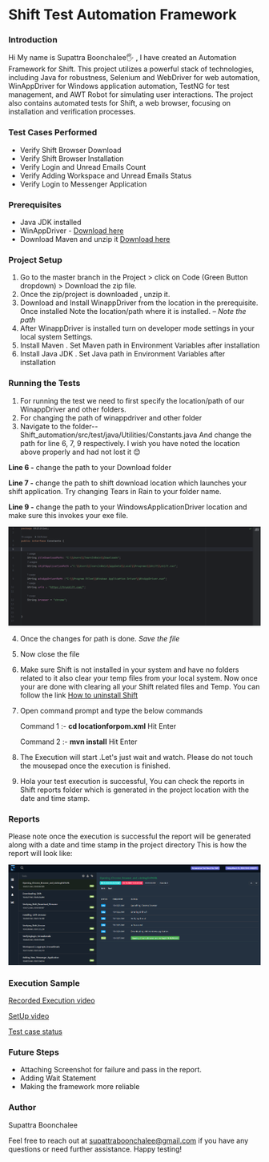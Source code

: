 # Shift Test Automation Framework

### Introduction
Hi My name is Supattra Boonchalee🖐 , I have created an Automation Framework for Shift. This project utilizes a powerful stack of technologies, including Java for robustness, Selenium and WebDriver for web automation, WinAppDriver for Windows application automation, TestNG for test management, and AWT Robot for simulating user interactions. The project also contains automated tests for Shift, a web browser, focusing on installation and verification processes.

### Test Cases Performed
- Verify Shift Browser Download
- Verify Shift Browser Installation
- Verify Login and Unread Emails Count
- Verify Adding Workspace and Unread Emails Status
- Verify Login to Messenger Application

### Prerequisites

- Java JDK installed
- WinAppDriver - [Download here](https://github.com/microsoft/WinAppDriver/releases/download/v1.2.99/WindowsApplicationDriver-1.2.99-win-x64.exe)
- Download Maven and unzip it [Download here](https://dlcdn.apache.org/maven/maven-3/3.9.6/binaries/apache-maven-3.9.6-bin.zip)

### Project Setup
1. Go to the master branch in the Project > click on Code (Green Button dropdown) > Download the zip file.
2. Once the zip/project is downloaded , unzip it.
3. Download and Install WinappDriver from the location in the prerequisite. Once installed Note the location/path where it is installed. *– Note the path*
4. After WinappDriver is installed turn on developer mode settings in your local system Settings.
5. Install Maven . Set Maven path in Environment Variables after installation
6. Install Java JDK . Set Java path in Environment Variables after installation

### Running the Tests
1. For running the test we need to first specify the location/path of our WinappDriver and other folders.
2. For changing the path of winappdriver and other folder 
3. Navigate to the folder--Shift_automation/src/test/java/Utilities/Constants.java And change the path for line 6, 7, 9 respectively. I wish you have noted the location above properly and had not lost it 😊

**Line 6 -** change the path to your Download folder

**Line 7 -** change the path to shift download location which launches your shift application. Try changing Tears in Rain to your folder name.

**Line 9 -** change the path to your WindowsApplicationDriver location and make sure this invokes your exe file.

![path screenshot](https://github.com/ShiftUser/Shift_Automation_Framework/blob/master/Shift_automation/src/test/resources/ChangePath%20Constants.PNG )

4. Once the changes for path is done. *Save the file*
5. Now close the file
6. Make sure Shift is not installed in your system and have no folders related to it also clear your temp files from your local system. Now once your are done with clearing all your Shift related files and Temp.  You can follow the link [How to uninstall Shift](https://support.tryshift.com/kb/article/679-how-to-uninstall-shift-from-your-computer-windows/)
7. Open command prompt and type the below commands

   Command 1 :- **cd locationforpom.xml** Hit Enter

   Command 2 :- **mvn install** Hit Enter
7. The Execution will start .Let's just wait and watch. Please do not touch the mousepad once the execution is finished.
8. Hola your test execution is successful, You can check the reports in Shift reports folder which is generated in the project location with the date and time stamp. 


### Reports
Please note once the execution is successful the report will be generated along with a date and time stamp in the project directory This is how the report will look like:

![Report screenshot 1 ](https://github.com/ShiftUser/Shift_Automation_Framework/blob/master/Shift_automation/src/test/resources/ScreenShortReport1.PNG)


### Execution Sample
[Recorded Execution video](https://github.com/ShiftUser/Shift_Automation_Framework/blob/master/Shift_automation/src/test/resources/RunningTest.mp4)

[SetUp video](https://www.loom.com/share/9802325dce8c4ea4935c1c6f66c490b3?sid=983dc7b9-3f00-4e51-8d5a-48f052d36aae)

[Test case status](https://github.com/ShiftUser/Shift_Automation_Framework/blob/master/Shift_automation/src/test/resources/TC_Shift_3_15_2024.xlsx)

### Future Steps
- Attaching Screenshot for failure and pass in the report.
- Adding Wait Statement 
- Making the framework more reliable

### Author
Supattra Boonchalee

Feel free to reach out at supattraboonchalee@gmail.com if you have any questions or need further assistance. Happy testing!
